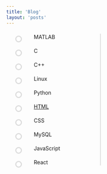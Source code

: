 ```yaml
---
title: 'Blog'
layout: 'posts'
---
```


<style>
  /* Style the timeline */
  ol.timeline {
    list-style: none;
    position: relative;
  }

  /* Add a line to connect the items on the timeline */
  ol.timeline:before {
    content: '';
    position: absolute;
    top: 0;
    bottom: 0;
    left: 50%;
    width: 2px;
    margin-left: -1.5px;
    background-color: #ddd;
  }

  /* Style the items on the timeline */
  ol.timeline > li {
    position: relative;
    margin: 20px 0;
    padding-left: 50px;
  }

  /* Add an arrow to the left of the items on the timeline */
  ol.timeline > li:before {
    content: '';
    position: absolute;
    top: 5px;
    left: 0;
    width: 12px;
    height: 12px;
    border: 3px solid #ddd;
    border-radius: 50%;
    background-color: white;
  }
</style>

<ol class="timeline">
  <li>MATLAB</li>
  <li>C</li>
  <li>C++</li>
  <li>Linux</li>
  <li>Python</li>
  <li><a href="/posts/html/">HTML</a></li>
  <li>CSS</li>
  <li>MySQL</li>
  <li>JavaScript</li>
  <li>React</li>
</ol>
